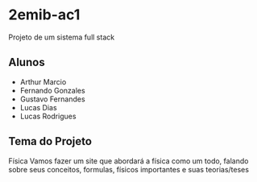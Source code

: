 # 2emib-ac1
Projeto de um sistema full stack
## Alunos
- Arthur Marcio
- Fernando Gonzales
- Gustavo Fernandes
- Lucas Dias
- Lucas Rodrigues
## Tema do Projeto
Física
Vamos fazer um site que abordará a física como um todo, falando sobre seus conceitos, formulas, físicos importantes e suas teorias/teses

